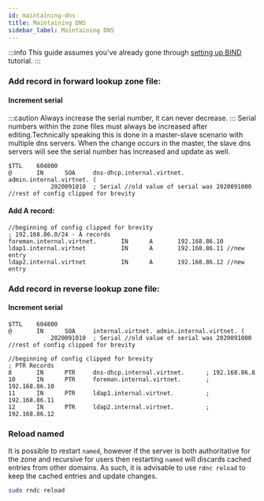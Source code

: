 ```yaml
---
id: maintaining-dns
title: Maintaining DNS
sidebar_label: Maintaining DNS
---
```

:::info
This guide assumes you've already gone through [setting up BIND](setting-up-bind.md) tutorial.
:::


### Add record in forward lookup zone file:
#### Increment serial
:::caution
Always increase the serial number, it can never decrease.
:::
Serial numbers within the zone files must always be increased after editing.Technically speaking this is done in a master-slave scenario with multiple dns servers. When the change occurs in the master, the slave dns servers will see the serial number has increased and update as well.

```clike title="/var/named/zones/internal.virtnet"
$TTL    604800
@       IN      SOA     dns-dhcp.internal.virtnet. admin.internal.virtnet. (
            2020091010  ; Serial //old value of serial was 2020091000
//rest of config clipped for brevity
```

#### Add A record:
```clike title="/var/named/zones/internal.virtnet"
//beginning of config clipped for brevity
; 192.168.86.0/24 - A records
foreman.internal.virtnet.       IN      A       192.168.86.10
ldap1.internal.virtnet          IN      A       192.168.86.11 //new entry
ldap2.internal.virtnet          IN      A       192.168.86.12 //new entry
```

### Add record in reverse lookup zone file:
#### Increment serial
```clike title="/var/named/zones/86.168.192.rev"
$TTL    604800
@       IN      SOA     internal.virtnet. admin.internal.virtnet. (
            2020091010  ; Serial //old value of serial was 2020091000
//rest of config clipped for brevity
```
```clike title="/var/named/zones/86.168.192.rev"
//beginning of config clipped for brevity
; PTR Records
8       IN      PTR     dns-dhcp.internal.virtnet.      ; 192.168.86.8
10      IN      PTR     foreman.internal.virtnet.       ; 192.168.86.10
11      IN      PTR     ldap1.internal.virtnet.         ; 192.168.86.11
12      IN      PTR     ldap2.internal.virtnet.         ; 192.168.86.12
```

### Reload named
It is possible to restart `named`, however if the server is both authoritative for the zone and recursive for users then restarting `named` will discards cached entries from other domains. As such, it is advisable to use `rdnc reload` to keep the cached entries and update changes.
```bash
sudo rndc reload
```